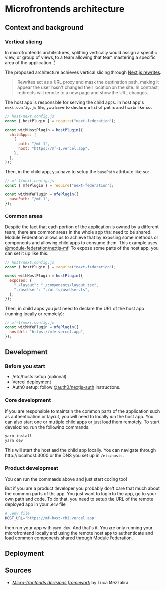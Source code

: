 # Microfrontends architecture

## Context and background

### Vertical slicing
In microfrontends architectures, splitting vertically would assign a specific view, or group of views, to a team allowing that team mastering a specific area of the application. [¹](https://lucamezzalira.medium.com/micro-frontends-decisions-framework-ebcd22256513)

The proposed architecture achieves vertical slicing through [Next.js rewrites](https://nextjs.org/docs/api-reference/next.config.js/rewrites).

> Rewrites act as a URL proxy and mask the destination path, making it appear the user hasn't changed their location on the site. In contrast, redirects will reroute to a new page and show the URL changes.

The host app is responsible for serving the child apps. In host app's `next.config.js` file, you have to declare a list of paths and hosts like so:

```js
// host/next.config.js
const { hostPlugin } = require("next-federation");

const withHostPlugin = hostPlugin({
  childApps: [
    {
      path: "/mf-1",
      host: "https://mf-1.vercel.app",
    },
  ],
});
```

Then, in the child app, you have to setup the `basePath` attribute like so:
```js
// mf-1/next.config.js
const { mfePlugin } = require("next-federation");

const withMfePlugin = mfePlugin({
  basePath: "/mf-1",
});
```

### Common areas
Despite the fact that each portion of the application is owned by a different team, there are common areas in the whole app that need to be shared. Module Federation allows us to achieve that by exposing some methods or components and allowing child apps to consume them.
This example uses [@module-federation/nextjs-mf](https://github.com/module-federation/universe/tree/main/packages/nextjs-mf).
To expose some parts of the host app, you can set it up like this.

```js
// host/next.config.js
const { hostPlugin } = require("next-federation");

const withHostPlugin = hostPlugin({
  exposes: {
    "./layout": "./components/layout.tsx",
    "./useUser": "./utils/useUser.ts",
  },
});
```

Then, in child apps you just need to declare the URL of the host app (running locally or remotely):
```js
// mf-1/next.config.js
const withMfePlugin = mfePlugin({
  hostUrl: "https://mfe.vercel.app",
});
```

## Development

### Before you start
- /etc/hosts setup (optional)
- Vercel deployment
- Auth0 setup: follow [@auth0/nextjs-auth](https://github.com/auth0/nextjs-auth0/blob/main/EXAMPLES.md#basic-setup) instructions.

### Core development
If you are responsible to maintain the common parts of the application such as authentication or layout, you will need to locally run the host app. You can also start one or multiple child apps or just load them remotely. To start developing, run the following commands:
```bash
yarn install
yarn dev
```

This will start the host and the child app locally. You can navigate through http://localhost:3000 or the DNS you set up in `/etc/hosts`.

### Product development
You can run the commands above and just start coding too!

But if you are a product developer you probably don't care that much about the common parts of the app. You just want to login to the app, go to your own path and code. To do that, you need to setup the URL of the remote deployed app in your .env file
```bash
# .env file
HOST_URL='https://mf-host-chi.vercel.app'
```

then run your app with `yarn dev`. And that's it. You are only running your microfrontend locally and using the remote host app to authenticate and load common components shared through Module Federation.

## Deployment

## Sources
- [_Micro-frontends decisions framework_](https://lucamezzalira.medium.com/micro-frontends-decisions-framework-ebcd22256513) by Luca Mezzalira.
